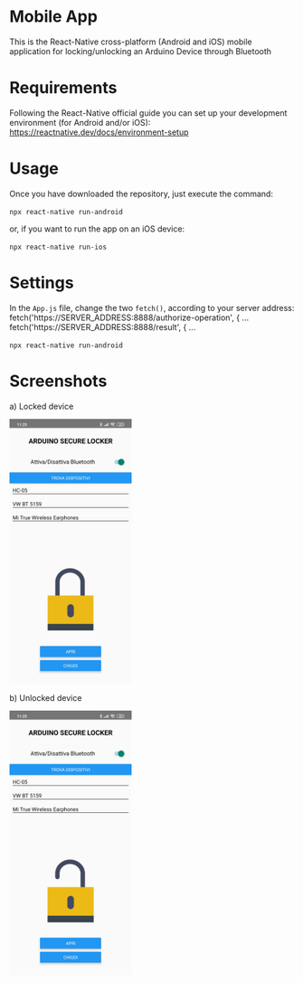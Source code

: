 # Mobile App

This is the React-Native cross-platform (Android and iOS) mobile application for locking/unlocking an Arduino Device through Bluetooth

# Requirements

Following the React-Native official guide you can set up your development environment (for Android and/or iOS):
https://reactnative.dev/docs/environment-setup

# Usage

Once you have downloaded the repository, just execute the command:

`npx react-native run-android`

or, if you want to run the app on an iOS device:

`npx react-native run-ios`

# Settings

In the `App.js` file, change the two `fetch()`, according to your server address:
fetch('https://SERVER_ADDRESS:8888/authorize-operation', { ...
fetch('https://SERVER_ADDRESS:8888/result', { ...

`npx react-native run-android`

# Screenshots

<p>a) Locked device</p>
<img src="https://raw.githubusercontent.com/DistributedSystemsProject/MobileApp/master/src/images/screenshots/locked_screen.jpg" alt="Screen 1" width="216" height="468">
<br>
<p>b) Unlocked device</p>
<img src="https://raw.githubusercontent.com/DistributedSystemsProject/MobileApp/master/src/images/screenshots/unlocked_screen.jpg" alt="Screen 2" width="216" height="468">

